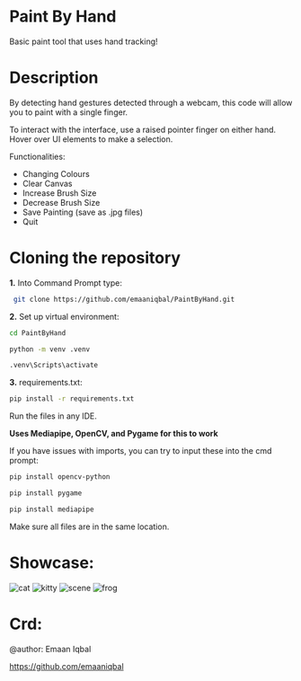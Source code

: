 # Paint By Hand
Basic paint tool that uses hand tracking!

Description
===============================
By detecting hand gestures detected through a webcam, this code will allow you to paint with a single finger.

To interact with the interface, use a raised pointer finger on either hand.
Hover over UI elements to make a selection.

Functionalities:
- Changing Colours
- Clear Canvas
- Increase Brush Size
- Decrease Brush Size
- Save Painting (save as .jpg files)
- Quit

Cloning the repository
===============================

**1.** Into Command Prompt type:

```bash
 git clone https://github.com/emaaniqbal/PaintByHand.git
```

**2.** Set up virtual environment:
```bash
cd PaintByHand
```

```bash
python -m venv .venv
```
```bash
.venv\Scripts\activate
```
**3.** requirements.txt:
```bash
pip install -r requirements.txt
```

Run the files in any IDE.

**Uses Mediapipe, OpenCV, and Pygame for this to work**

If you have issues with imports, you can try to input these into the cmd prompt:

```bash
pip install opencv-python
```

```bash
pip install pygame
```

```bash
pip install mediapipe
```

Make sure all files are in the same location.


Showcase:
===============================
![cat](https://github.com/user-attachments/assets/6cf5e8d8-87d6-4012-8692-17f3aa6b1883)
![kitty](https://github.com/user-attachments/assets/535ac2b9-0a98-4fb1-a1f0-5db28544f151)
![scene](https://github.com/user-attachments/assets/3976ae8f-ca8e-4668-af9b-503c9b16151e)
![frog](https://github.com/user-attachments/assets/dd60f074-696e-47c9-8319-75bd72606407)



Crd:
===============================
@author: Emaan Iqbal

https://github.com/emaaniqbal


